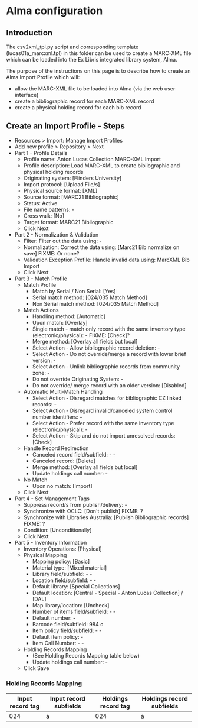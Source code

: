 # Alma configuration

## Introduction

The csv2xml_tpl.py script and corresponding template (lucas01a_marcxml.tpl)
in this folder can be used to create a MARC-XML file which can be loaded
into the Ex Libris integrated library system, Alma.

The purpose of the instructions on this page is to describe how to
create an Alma Import Profile which will:
- allow the MARC-XML file to be loaded into Alma (via the web user interface)
- create a bibliographic record for each MARC-XML record
- create a physical holding record for each bib record


## Create an Import Profile - Steps

- Resources > Import: Manage Import Profiles
- Add new profile > Repository > Next
- Part 1 - Profile Details
  * Profile name: Anton Lucas Collection MARC-XML Import
  * Profile description: Load MARC-XML to create bibliographic and physical holding records
  * Originating system: [Flinders University]
  * Import protocol: [Upload File/s]
  * Physical source format: [XML]
  * Source format: [MARC21 Bibliographic]
  * Status: Active
  * File name patterns: -
  * Cross walk: [No]
  * Target format: MARC21 Bibliographic
  * Click Next
- Part 2 - Normalization & Validation
  * Filter: Filter out the data using: -
  * Normalization: Correct the data using: [Marc21 Bib normalize on save] FIXME: Or none?
  * Validation Exception Profile: Handle invalid data using: MarcXML Bib Import
  * Click Next
- Part 3 - Match Profile
  * Match Profile
    + Match by Serial / Non Serial: [Yes]
    + Serial match method: [024/035 Match Method]
    + Non Serial match method: [024/035 Match Method]
  * Match Actions
    + Handling method: [Automatic]
    + Upon match: [Overlay]
    + Single match - match only record with the same inventory type (electronic/physical): - FIXME: [Check]?
    + Merge method: [Overlay all fields but local]
    + Select Action - Allow bibliographic record deletion: -
    + Select Action - Do not override/merge a record with lower brief version: -
    + Select Action - Unlink bibliographic records from community zone: -
    + Do not override Originating System: -
    + Do not override/ merge record with an older version: [Disabled]
  * Automatic Multi-Match Handling
    + Select Action - Disregard matches for bibliographic CZ linked records: -
    + Select Action - Disregard invalid/canceled system control number identifiers: -
    + Select Action - Prefer record with the same inventory type (electronic/physical): -
    + Select Action - Skip and do not import unresolved records: [Check]
  * Handle Record Redirection
    + Canceled record field/subfield: - -
    + Canceled record: [Delete]
    + Merge method: [Overlay all fields but local]
    + Update holdings call number: -
  * No Match
    + Upon no match: [Import]
  * Click Next
- Part 4 - Set Management Tags
  * Suppress record/s from publish/delivery: -
  * Synchronize with OCLC: [Don't publish] FIXME: ?
  * Synchronize with Libraries Australia: [Publish Bibliographic records] FIXME: ?
  * Condition: [Unconditionally]
  * Click Next
- Part 5 - Inventory Information
  * Inventory Operations: [Physical]
  * Physical Mapping
    + Mapping policy: [Basic]
    + Material type: [Mixed material]
    + Library field/subfield: - -
    + Location field/subfield: - -
    + Default library: [Special Collections]
    + Default location: [Central - Special - Anton Lucas Collection] / [DAL]
    + Map library/location: [Uncheck]
    + Number of items field/subfield: - -
    + Default number: -
    + Barcode field/subfield: 984 c
    + Item policy field/subfield: - -
    + Default item policy: -
    + Item Call Number: - -
  * Holding Records Mapping
    + (See Holding Records Mapping table below)
    + Update holdings call number: -
  * Click Save


### Holding Records Mapping

Input record tag | Input record subfields | Holdings record tag | Holdings record subfields
-----------------|------------------------|---------------------|--------------------------
024              | a                      | 024                 | a

